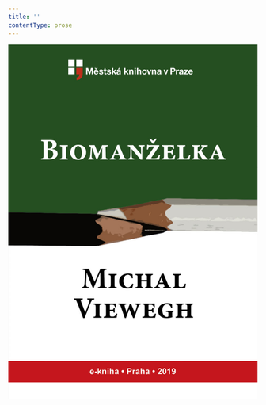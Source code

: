 ```yaml
---
title: ''
contentType: prose
---
```


![obalka_biomanzelka.jpg](./resources/obalka_biomanzelka_fmt.jpeg)
